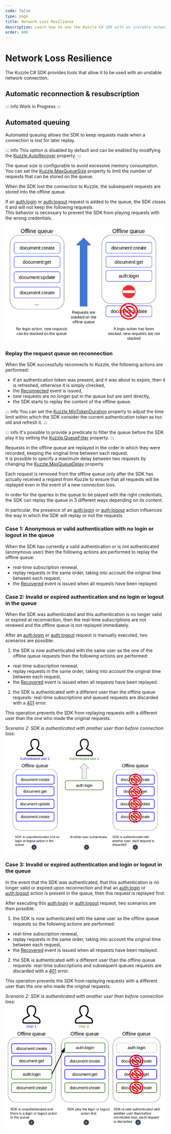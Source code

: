 ```yaml
---
code: false
type: page
title: Network Loss Resilience
description: Learn how to use the Kuzzle C# SDK with an instable network
order: 400
---
```


# Network Loss Resilience

The Kuzzle C# SDK provides tools that allow it to be used with an unstable network connection.

## Automatic reconnection & resubscription

::: info
Work in Progress
:::

## Automated queuing

Automated queuing allows the SDK to keep requests made when a connection is lost for later replay.  

::: info
This option is disabled by default and can be enabled by modifying the [Kuzzle.AutoRecover](/sdk/csharp/2/core-classes/kuzzle/introduction#properties) property.
:::

The queue size is configurable to avoid excessive memory consumption. You can set the [Kuzzle.MaxQueueSize](/sdk/csharp/2/core-classes/kuzzle/introduction#properties) property to limit the number of requests that can be stored on the queue.

When the SDK lost the connection to Kuzzle, the subsequent requests are stored into the offline queue.  

If an [auth:login](/sdk/csharp/2/controllers/auth/login) or [auth:logout](/sdk/csharp/2/controllers/auth/login) request is added to the queue, the SDK closes it and will not keep the following requests.  
This behavior is necessary to prevent the SDK from playing requests with the wrong credentials.

![offline queue closed](./offline-queue-closed.png)

### Replay the request queue on reconnection

When the SDK successfully reconnects to Kuzzle, the following actions are performed:
  - if an authentication token was present, and it was about to expire, then it is refreshed, otherwise it is simply checked,
  - the [Reconnected](/sdk/csharp/2/essentials/events#reconnected) event is issued,
  - new requests are no longer put in the queue but are sent directly,
  - the SDK starts to replay the content of the offline queue.

::: info
You can set the [Kuzzle.MinTokenDuration](/sdk/csharp/2/core-classes/kuzzle/introduction#properties) property to adjust the time limit within which the SDK consider the current authentication token as too old and refresh it.
:::

::: info
It's possible to provide a predicate to filter the queue before the SDK play it by setting the [Kuzzle.QueueFilter](/sdk/csharp/2/core-classes/kuzzle/introduction#properties) property.
:::

Requests in the offline queue are replayed in the order in which they were recorded, keeping the original time between each request.  
It is possible to specify a maximum delay between two requests by changing the [Kuzzle.MaxQueueDelay](/sdk/csharp/2/core-classes/kuzzle/introduction#properties) property.  

Each request is removed from the offline queue only after the SDK has actually received a request from Kuzzle to ensure that all requests will be replayed even in the event of a new connection loss.

In order for the queries in the queue to be played with the right credentials, the SDK can replay the queue in 3 different ways depending on its content.  

In particular, the presence of an [auth:login](/sdk/csharp/2/controllers/auth/login) or [auth:logout](/sdk/csharp/2/controllers/auth/login) action influences the way in which the SDK will replay or not the requests.

### Case 1: Anonymous or valid authentication with no login or logout in the queue

When the SDK has currently a valid authentication or is not authenticated (anonymous user) then the following actions are performed to replay the offline queue:
  - real-time subscription renewal,
  - replay requests in the same order, taking into account the original time between each request,
  - the [Recovered](/sdk/csharp/2/essentials/events#recovered) event is issued when all requests have been replayed.

### Case 2: Invalid or expired authentication and no login or logout in the queue

When the SDK was authenticated and this authentication is no longer valid or expired at reconnection, then the real-time subscriptions are not renewed and the offline queue is not replayed immediately. 

After an [auth:login](/sdk/csharp/2/controllers/auth/login) or [auth:logout](/sdk/csharp/2/controllers/auth/login) request is manually executed, two scenarios are possible:
 1) the SDK is now authenticated with the same user as the one of the offline queue requests then the following actions are performed:
  - real-time subscription renewal,
  - replay requests in the same order, taking into account the original time between each request,
  - the [Recovered](/sdk/csharp/2/essentials/events#recovered) event is issued when all requests have been replayed.

 2) the SDK is authenticated with a different user than the offline queue requests: real-time subscriptions and queued requests are discarded with a [401](/core/2/api/essentials/errors#specific-errors) error.

This operation prevents the SDK from replaying requests with a different user than the one who made the original requests.

*Scenario 2: SDK is authenticated with another user than before connection loss:*
![offline queue with invalid auth and no login/logout](./offline-queue-invalid-auth-no-login.png)

### Case 3: Invalid or expired authentication and login or logout in the queue

In the event that the SDK was authenticated, that this authentication is no longer valid or expired upon reconnection and that an [auth:login](/sdk/csharp/2/controllers/auth/login) or [auth:logout](/sdk/csharp/2/controllers/auth/login) action is present in the queue, then this request is replayed first.  

After executing this [auth:login](/sdk/csharp/2/controllers/auth/login) or [auth:logout](/sdk/csharp/2/controllers/auth/login) request, two scenarios are then possible:
 1) the SDK is now authenticated with the same user as the offline queue requests so the following actions are performed:
  - real-time subscription renewal,
  - replay requests in the same order, taking into account the original time between each request,
  - the [Recovered](/sdk/csharp/2/essentials/events#recovered) event is issued when all requests have been replayed.
 2) the SDK is authenticated with a different user than the offline queue requests: real-time subscriptions and subsequent queues requests are discarded with a [401](/core/2/api/essentials/errors#specific-errors) error.

This operation prevents the SDK from replaying requests with a different user than the one who made the original requests.

*Scenario 2: SDK is authenticated with another user than before connection loss:*
![offline queue with invalid auth and login/logout present](./offline-queue-invalid-auth-with-login.png)
